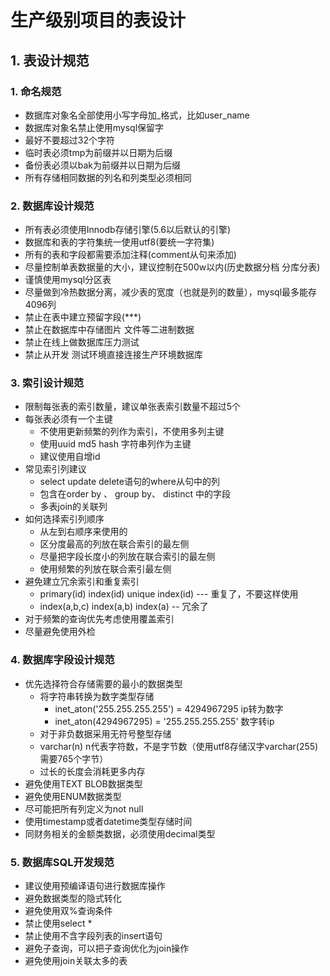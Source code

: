 # 生产级别项目的表设计

## 1. 表设计规范

### 1. 命名规范

- 数据库对象名全部使用小写字母加_格式，比如user_name
- 数据库对象名禁止使用mysql保留字
- 最好不要超过32个字符
- 临时表必须tmp为前缀并以日期为后缀
- 备份表必须以bak为前缀并以日期为后缀
- 所有存储相同数据的列名和列类型必须相同

### 2. 数据库设计规范

- 所有表必须使用Innodb存储引擎(5.6以后默认的引擎)
- 数据库和表的字符集统一使用utf8(要统一字符集)
- 所有的表和字段都需要添加注释(comment从句来添加)
- 尽量控制单表数据量的大小，建议控制在500w以内(历史数据分档 分库分表)
- 谨慎使用mysql分区表
- 尽量做到冷热数据分离，减少表的宽度（也就是列的数量），mysql最多能存4096列
- 禁止在表中建立预留字段(***)
- 禁止在数据库中存储图片 文件等二进制数据
- 禁止在线上做数据库压力测试
- 禁止从开发 测试环境直接连接生产环境数据库

### 3. 索引设计规范

- 限制每张表的索引数量，建议单张表索引数量不超过5个
- 每张表必须有一个主键
    - 不使用更新频繁的列作为索引，不使用多列主键
    - 使用uuid md5 hash 字符串列作为主键
    - 建议使用自增id 
- 常见索引列建议
    - select update delete语句的where从句中的列
    - 包含在order by 、 group by、 distinct 中的字段
    - 多表join的关联列
- 如何选择索引列顺序
    - 从左到右顺序来使用的
    - 区分度最高的列放在联合索引的最左侧
    - 尽量把字段长度小的列放在联合索引的最左侧
    - 使用频繁的列放在联合索引最左侧
- 避免建立冗余索引和重复索引
    - primary(id) index(id) unique index(id) --- 重复了，不要这样使用
    - index(a,b,c) index(a,b) index(a) -- 冗余了
- 对于频繁的查询优先考虑使用覆盖索引
- 尽量避免使用外检

### 4. 数据库字段设计规范

- 优先选择符合存储需要的最小的数据类型
    - 将字符串转换为数字类型存储
        - inet_aton('255.255.255.255') = 4294967295 ip转为数字
        - inet_aton(4294967295) = '255.255.255.255' 数字转ip
    - 对于非负数据采用无符号整型存储
    - varchar(n) n代表字符数，不是字节数（使用utf8存储汉字varchar(255)需要765个字节）
    - 过长的长度会消耗更多内存
- 避免使用TEXT BLOB数据类型
- 避免使用ENUM数据类型
- 尽可能把所有列定义为not null
- 使用timestamp或者datetime类型存储时间
- 同财务相关的金额类数据，必须使用decimal类型

### 5. 数据库SQL开发规范

- 建议使用预编译语句进行数据库操作
- 避免数据类型的隐式转化
- 避免使用双%查询条件
- 禁止使用select *
- 禁止使用不含字段列表的insert语句
- 避免子查询，可以把子查询优化为join操作
- 避免使用join关联太多的表










 



